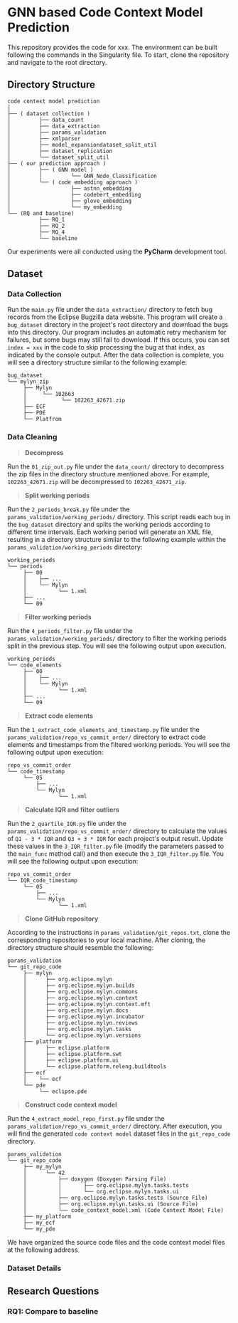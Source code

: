 # GNN based Code Context Model Prediction

This repository provides the code for xxx. 
The environment can be built following the commands in the Singularity file. 
To start, clone the repository and navigate to the root directory.



## Directory Structure

```
code context model prediction
│
├── ( dataset collection )
│         ├── data_count
│         ├── data_extraction
│         ├── params_validation
│         ├── xmlparser
│         ├── model_expansiondataset_split_util
│         ├── dataset_replication
│         └── dataset_split_util
├── ( our prediction approach )
│         ├── ( GNN model )
│         │         └── GNN_Node_Classification
│         └── ( code embedding approach )
│                   ├── astnn_embedding
│                   ├── codebert_embedding
│                   ├── glove_embedding
│                   └── my_embedding
└── (RQ and baseline)
          ├── RQ_1
          ├── RQ_2
          ├── RQ_4
          └── baseline
```



Our experiments were all conducted using the **PyCharm** development tool.



## Dataset

### Data Collection

Run the `main.py` file under the `data_extraction/` directory to fetch bug records from the Eclipse Bugzilla data website. This program will create a `bug_dataset` directory in the project's root directory and download the bugs into this directory. Our program includes an automatic retry mechanism for failures, but some bugs may still fail to download. If this occurs, you can set `index = xxx` in the code to skip processing the bug at that index, as indicated by the console output. After the data collection is complete, you will see a directory structure similar to the following example:

```
bug_dataset
└── mylyn_zip
     ├── Mylyn
     │     └── 102663
     │           └── 102263_42671.zip
     ├── ECF
     ├── PDE
     └── Platfrom
```



### Data Cleaning

> **Decompress**

Run the `01_zip_out.py` file under the `data_count/` directory to decompress the zip files in the directory structure mentioned above. For example, `102263_42671.zip` will be decompressed to `102263_42671_zip`.

> **Split working periods**

Run the `2_periods_break.py` file under the `params_validation/working_periods/` directory. This script reads each `bug` in the `bug_dataset` directory and splits the working periods according to different time intervals. Each working period will generate an XML file, resulting in a directory structure similar to the following example within the `params_validation/working_periods` directory:

```bug_dataset
working_periods
└── periods
     ├── 00
     │	  ├── ...
     │    └── Mylyn
     │          └── 1.xml
     ├── ...
     └── 09
```

> **Filter working periods**

Run the `4_periods_filter.py` file under the `params_validation/working_periods/` directory to filter the working periods split in the previous step. You will see the following output upon execution.

```
working_periods
└── code_elements
     ├── 00
     │	  ├── ...
     │    └── Mylyn
     │          └── 1.xml
     ├── ...
     └── 09
```

> **Extract code elements**

Run the `1_extract_code_elements_and_timestamp.py` file under the `params_validation/repo_vs_commit_order/` directory to extract code elements and timestamps from the filtered working periods. You will see the following output upon execution:

```
repo_vs_commit_order
└── code_timestamp
     └── 05
     	 ├── ...
         └── Mylyn
     	        └── 1.xml
```

> **Calculate IQR and filter outliers**

Run the `2_quartile_IQR.py` file under the `params_validation/repo_vs_commit_order/` directory to calculate the values of `Q1 - 3 * IQR` and `Q3 + 3 * IQR` for each project's output result. Update these values in the `3_IQR_filter.py` file (modify the parameters passed to the `main_func` method call) and then execute the `3_IQR_filter.py` file. You will see the following output upon execution:

```
repo_vs_commit_order
└── IQR_code_timestamp
     └── 05
     	 ├── ...
         └── Mylyn
     	        └── 1.xml
```

> **Clone GitHub repository**

According to the instructions in `params_validation/git_repos.txt`, clone the corresponding repositories to your local machine. After cloning, the directory structure should resemble the following:

```
params_validation
└── git_repo_code
     ├── mylyn
     │      ├── org.eclipse.mylyn
     │      ├── org.eclipse.mylyn.builds
     │      ├── org.eclipse.mylyn.commons
     │      ├── org.eclipse.mylyn.context
     │      ├── org.eclipse.mylyn.context.mft
     │      ├── org.eclipse.mylyn.docs
     │      ├── org.eclipse.mylyn.incubator
     │      ├── org.eclipse.mylyn.reviews
     │      ├── org.eclipse.mylyn.tasks
     │      └── org.eclipse.mylyn.versions
     ├── platform
     │      ├── eclipse.platform
     │      ├── eclipse.platform.swt
     │      ├── eclipse.platform.ui
     │	    └── eclipse.platform.releng.buildtools
     ├── ecf
     │	  └── ecf
     └── pde
     	  └── eclipse.pde
```

> **Construct code context model**

Run the `4_extract_model_repo_first.py` file under the `params_validation/repo_vs_commit_order/` directory. After execution, you will find the generated `code context model` dataset files in the `git_repo_code` directory.

```
params_validation
└── git_repo_code
     ├── my_mylyn
     │      └── 42
     │          ├── doxygen (Doxygen Parsing File)
     │          │       ├── org.eclipse.mylyn.tasks.tests
     │          │       └── org.eclipse.mylyn.tasks.ui
     │          ├── org.eclipse.mylyn.tasks.tests (Source File)
     │          ├── org.eclipse.mylyn.tasks.ui (Source File)
     │          └── code_context_model.xml (Code Context Model File)
     ├── my_platform
     ├── my_ecf
     └── my_pde
```

We have organized the source code files and the code context model files at the following address.



### Dataset Details



## Research Questions



### RQ1: Compare to baseline

